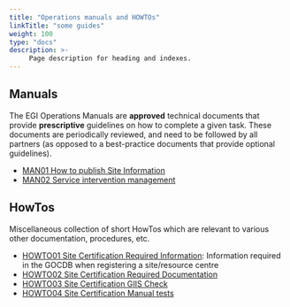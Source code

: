 ```yaml
---
title: "Operations manuals and HOWTOs"
linkTitle: "some guides"
weight: 100
type: "docs"
description: >-
     Page description for heading and indexes.
---
```


## Manuals

The EGI Operations Manuals are **approved** technical documents that provide **prescriptive** guidelines on how to complete a given task.
These documents are periodically reviewed, and need to be followed by all partners (as opposed to a best-practice documents that provide optional guidelines).

- [MAN01 How to publish Site Information](https://wiki.egi.eu/wiki/MAN01_How_to_publish_Site_Information)
- [MAN02 Service intervention management](https://wiki.egi.eu/wiki/MAN02_Service_intervention_management)

## HowTos

Miscellaneous collection of short HowTos which are relevant to various other documentation, procedures, etc.

- [HOWTO01 Site Certification Required Information](https://wiki.egi.eu/wiki/HOWTO01_Site_Certification_Required_Information): Information required in the GOCDB when registering a site/resource centre
- [HOWTO02 Site Certification Required Documentation](https://wiki.egi.eu/wiki/HOWTO02_Site_Certification_Required_Documentation)
- [HOWTO03 Site Certification GIIS Check](https://wiki.egi.eu/wiki/HOWTO03_Site_Certification_GIIS_Check)
- [HOWTO04 Site Certification Manual tests](https://wiki.egi.eu/wiki/HOWTO04_Site_Certification_Manual_tests)
